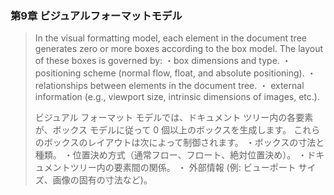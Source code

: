### 第9章 ビジュアルフォーマットモデル

>In the visual formatting model, each element in the document tree generates zero or more boxes according to the box model. The layout of these boxes is governed by:
>・box dimensions and type.
>・ positioning scheme (normal flow, float, and absolute positioning).
>・ relationships between elements in the document tree.
>・ external information (e.g., viewport size, intrinsic dimensions of images, etc.).
>
>ビジュアル フォーマット モデルでは、ドキュメント ツリー内の各要素が、ボックス モデルに従って 0 個以上のボックスを生成します。 これらのボックスのレイアウトは次によって制御されます。
>・ボックスの寸法と種類。
>・位置決め方式（通常フロー、フロート、絶対位置決め）。
>・ドキュメントツリー内の要素間の関係。
>・ 外部情報 (例: ビューポート サイズ、画像の固有の寸法など)。
